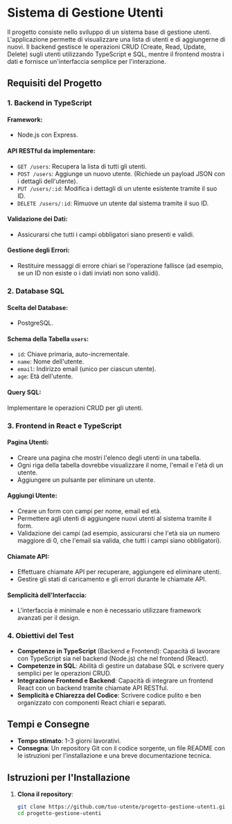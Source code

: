 # Sistema di Gestione Utenti

Il progetto consiste nello sviluppo di un sistema base di gestione utenti. L'applicazione permette di visualizzare una lista di utenti e di aggiungerne di nuovi. Il backend gestisce le operazioni CRUD (Create, Read, Update, Delete) sugli utenti utilizzando TypeScript e SQL, mentre il frontend mostra i dati e fornisce un'interfaccia semplice per l'interazione.

## Requisiti del Progetto

### 1. Backend in TypeScript

#### Framework: 
- Node.js con Express.

#### API RESTful da implementare:

- `GET /users`: Recupera la lista di tutti gli utenti.
- `POST /users`: Aggiunge un nuovo utente. (Richiede un payload JSON con i dettagli dell'utente).
- `PUT /users/:id`: Modifica i dettagli di un utente esistente tramite il suo ID.
- `DELETE /users/:id`: Rimuove un utente dal sistema tramite il suo ID.

#### Validazione dei Dati:
- Assicurarsi che tutti i campi obbligatori siano presenti e validi.

#### Gestione degli Errori:
- Restituire messaggi di errore chiari se l'operazione fallisce (ad esempio, se un ID non esiste o i dati inviati non sono validi).

### 2. Database SQL

#### Scelta del Database:
- PostgreSQL.

#### Schema della Tabella `users`:

- `id`: Chiave primaria, auto-incrementale.
- `name`: Nome dell'utente.
- `email`: Indirizzo email (unico per ciascun utente).
- `age`: Età dell'utente.

#### Query SQL:
Implementare le operazioni CRUD per gli utenti.

### 3. Frontend in React e TypeScript

#### Pagina Utenti:
- Creare una pagina che mostri l'elenco degli utenti in una tabella.
- Ogni riga della tabella dovrebbe visualizzare il nome, l'email e l'età di un utente.
- Aggiungere un pulsante per eliminare un utente.

#### Aggiungi Utente:
- Creare un form con campi per nome, email ed età.
- Permettere agli utenti di aggiungere nuovi utenti al sistema tramite il form.
- Validazione dei campi (ad esempio, assicurarsi che l'età sia un numero maggiore di 0, che l'email sia valida, che tutti i campi siano obbligatori).

#### Chiamate API:
- Effettuare chiamate API per recuperare, aggiungere ed eliminare utenti.
- Gestire gli stati di caricamento e gli errori durante le chiamate API.

#### Semplicità dell'Interfaccia:
- L'interfaccia è minimale e non è necessario utilizzare framework avanzati per il design.

### 4. Obiettivi del Test

- **Competenze in TypeScript** (Backend e Frontend): Capacità di lavorare con TypeScript sia nel backend (Node.js) che nel frontend (React).
- **Competenze in SQL**: Abilità di gestire un database SQL e scrivere query semplici per le operazioni CRUD.
- **Integrazione Frontend e Backend**: Capacità di integrare un frontend React con un backend tramite chiamate API RESTful.
- **Semplicità e Chiarezza del Codice**: Scrivere codice pulito e ben organizzato con componenti React chiari e separati.

## Tempi e Consegne

- **Tempo stimato**: 1-3 giorni lavorativi.
- **Consegna**: Un repository Git con il codice sorgente, un file README con le istruzioni per l'installazione e una breve documentazione tecnica.

## Istruzioni per l'Installazione

1. **Clona il repository**:
   ```bash
   git clone https://github.com/tuo-utente/progetto-gestione-utenti.git
   cd progetto-gestione-utenti
